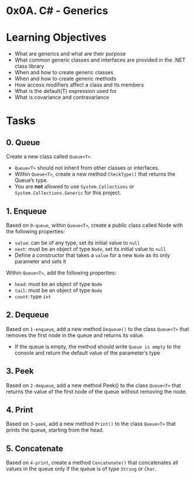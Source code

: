 # 0x0A. C# - Generics

# Learning Objectives
* What are generics and what are their purpose
* What common generic classes and interfaces are provided in the .NET class library
* When and how to create generic classes
* When and how to create generic methods
* How access modifiers affect a class and its members
* What is the default(T) expression used for
* What is covariance and contravariance

# Tasks

## 0. Queue 
Create a new class called ```Queue<T>```.

* ```Queue<T>``` should not inherit from other classes or interfaces.
* Within ```Queue<T>```, create a new method ```CheckType()``` that returns the Queue’s type.
* You are **not** allowed to use ```System.Collections``` or ```System.Collections.Generic``` for this project.

## 1. Enqueue
Based on ```0-queue```, within ```Queue<T>```, create a public class called Node with the following properties:

* ```value```: can be of any type, set its initial value to ```null```
* ```next```: must be an object of type ```Node```, set its initial value to ```null```
* Define a constructor that takes a ```value``` for a new ```Node``` as its only parameter and sets it

Within ```Queue<T>```, add the following properties:

* ```head```: must be an object of type ```Node```
* ```tail```: must be an object of type ```Node```
* ```count```: type ```int```

## 2. Dequeue 
Based on ```1-enqueue```, add a new method ```Dequeue()``` to the class ```Queue<T>``` that removes the first node in the queue and returns its value.

* If the queue is empty, the method should write ```Queue is empty``` to the console and return the default value of the parameter’s type

## 3. Peek 
Based on ```2-dequeue```, add a new method Peek() to the class ```Queue<T>``` that returns the value of the first node of the queue without removing the node.

## 4. Print
Based on ```3-peek```, add a new method ```Print()``` to the class ```Queue<T>``` that prints the queue, starting from the head.

## 5. Concatenate 
Based on ```4-print```, create a method ```Concatenate()``` that concatenates all values in the queue only if the queue is of type ```String``` or ```Char```.